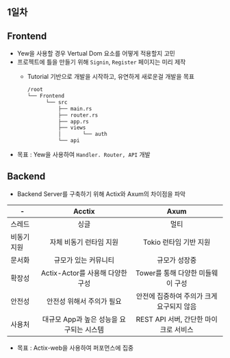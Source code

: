 1일차
---
Frontend
---
  * Yew을 사용할 경우 Vertual Dom 요소를 어떻게 적용할지 고민
  * 프로젝트에 틀을 만들기 위해 `Signin`, `Register` 페이지는 미리 제작
    * Tutorial 기반으로 개발을 시작하고, 유연하게 새로운걸 개발을 목표
    
      ```markdown
      /root
      └── Frontend
            └── src
                ├── main.rs
                ├── router.rs
                ├── app.rs
                ├── views
                │       └── auth
                └── api
      ```
  * 목표 : Yew을 사용하여 `Handler. Router, API` 개발

Backend
---
* Backend Server를 구축하기 위해 Actix와 Axum의 차이점을 파악

| -      |         Acctix          |          Axum           |
|--------|:-----------------------:|:-----------------------:|
| 스레드    |           싱글            |           멀티            |
| 비동기 지원 |      자체 비동기 런타임 지원      |     Tokio 런타임 기반 지원     |
| 문서화 |       규모가 있는 커뮤니티       |         규모가 성장중         |
| 확장성 | Actix-Actor를 사용해 다양한 구성 |  Tower를 통해 다양한 미들웨이 구성  |
| 안전성 |     안전성 위해서 주의가 필요      | 안전에 집중하여 주의가 크게 요구되지 않음 |
| 사용처 | 대규모 App과 높은 성능을 요구되는 시스템 | REST API 서버, 간단한 마이크로 서비스 |

* 목표 : Actix-web을 사용하여 퍼포먼스에 집중